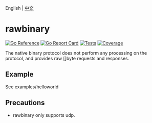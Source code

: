 English | [中文](README.zh_CN.md)

# rawbinary 

[![Go Reference](https://pkg.go.dev/badge/trpc.group/trpc-go/trpc-codec/rawbinary.svg)](https://pkg.go.dev/trpc.group/trpc-go/trpc-codec/rawbinary)
[![Go Report Card](https://goreportcard.com/badge/trpc.group/trpc-go/trpc-codec/rawbinary)](https://goreportcard.com/report/trpc.group/trpc-go/trpc-codec/rawbinary)
[![Tests](https://github.com/trpc-ecosystem/go-codec/actions/workflows/rawbinary.yml/badge.svg)](https://github.com/trpc-ecosystem/go-codec/actions/workflows/rawbinary.yml)
[![Coverage](https://codecov.io/gh/trpc-ecosystem/go-codec/branch/coverage/graph/badge.svg?flag=rawbinary&precision=2)](https://app.codecov.io/gh/trpc-ecosystem/go-codec/tree/coverage/rawbinary)


The native binary protocol does not perform any processing on the protocol, and provides raw []byte requests and responses.

## Example

See examples/helloworld

## Precautions

- rawbinary only supports udp.
